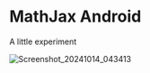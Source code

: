 # MathJax Android

A little experiment

![Screenshot_20241014_043413](https://github.com/user-attachments/assets/2f24c1df-9bf8-4ade-982a-1548ead978f0)
